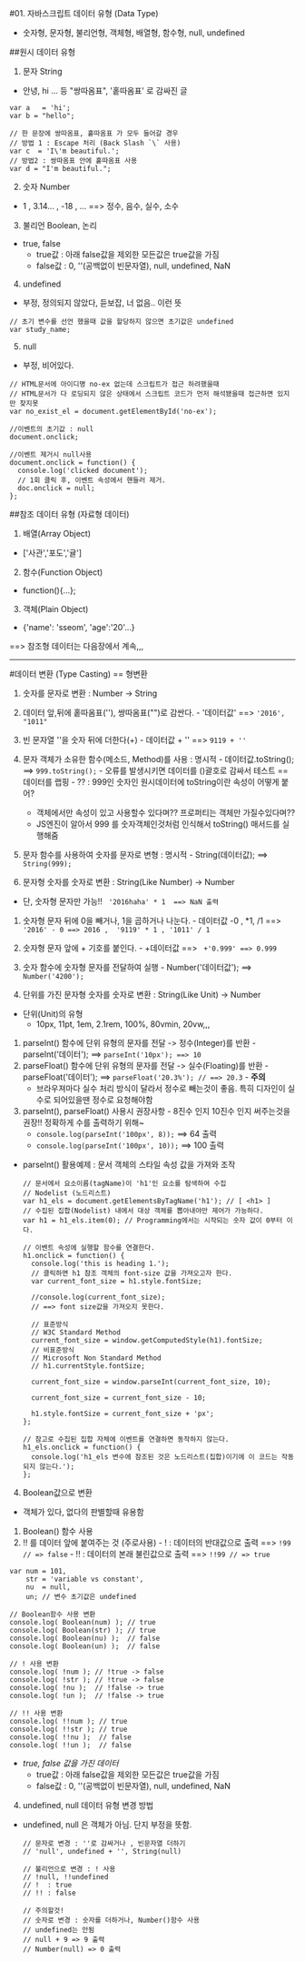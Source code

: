 #01. 자바스크립트 데이터 유형 (Data Type)
- 숫자형, 문자형, 불리언형, 객체형, 배열형, 함수형, null, undefined

##원시 데이터 유형
1. 문자 String
  - 안녕, hi ... 등  "쌍따옴표", '홑따옴표' 로 감싸진 글
  ```
  var a   = 'hi';
  var b = "hello";

  // 한 문장에 쌍따옴표, 홑따옴표 가 모두 들어갈 경우 
  // 방법 1 : Escape 처리 (Back Slash `\` 사용) 
  var c  = 'I\'m beautiful.'; 
  // 방법2 : 쌍따옴표 안에 홑따옴표 사용
  var d = "I'm beautiful.";
  ```

2. 숫자 Number
  - 1 , 3.14... , -18 , ...   ==> 정수, 음수, 실수, 소수

3. 불리언 Boolean, 논리 
  - true, false
    + true값 : 아래 false값을 제외한 모든값은 true값을 가짐
    + false값 : 0, ''(공백없이 빈문자열), null, undefined, NaN

4. undefined 
  - 부정, 정의되지 않았다, 듣보잡, 너 없음.. 이런 뜻
  ```
  // 초기 변수를 선언 했을때 값을 할당하지 않으면 초기값은 undefined
  var study_name;
  ```

5. null
  - 부정, 비어있다.
  ```
  // HTML문서에 아이디명 no-ex 없는데 스크립트가 접근 하려했을때
  // HTML문서가 다 로딩되지 않은 상태에서 스크립트 코드가 먼저 해석됐을때 접근하면 있지만 찾지못
  var no_exist_el = document.getElementById('no-ex');

  //이벤트의 초기값 : null
  document.onclick;

  //이벤트 제거시 null사용
  document.onclick = function() {
    console.log('clicked document');
    // 1회 클릭 후, 이벤트 속성에서 핸들러 제거.
    doc.onclick = null;
  };

  ```


##참조 데이터 유형 (자료형 데이터)
1. 배열(Array Object)
  - ['사관','포도','귤']

2. 함수(Function Object)
  - function(){...};

3. 객체(Plain Object)
  - {'name': 'sseom', 'age':'20'...}

==> 참조형 데이터는 다음장에서 계속,,,

---

#데이터 변환 (Type Casting) == 형변환
1. 숫자를 문자로 변환 : Number -> String
  1. 데이터 앞,뒤에 홑따옴표(''), 쌍따옴표("")로 감싼다.
    - '데이터값' ==> ` '2016', "1011" `
  2. 빈 문자열 ''을 숫자 뒤에 더한다(+)
    - 데이터값 + '' ==>  ` 9119 + '' `
  3. 문자 객체가 소유한 함수(메소드, Method)를 사용 : 명시적
    - 데이터값.toString();  ==>  `999.toString();`
    - 오류를 발생시키면 데이터를 ()괄호로 감싸서 테스트 == 데이터를 랩핑
    - ?? : 999인 숫자인 원시데이터에 toString이란 속성이 어떻게 붙어?
      + 객체에서만 속성이 있고 사용할수 있다며?? 프로퍼티는 객체만 가질수있다며?? 
      + JS엔진이 알아서 999 를 숫자객체인것처럼 인식해서 toString() 매서드를 실행해줌
  4. 문자 함수를 사용하여 숫자를 문자로 변형 : 명시적
    - String(데이터값);  ==>  `String(999);`

2. 문자형 숫자를 숫자로 변환 : String(Like Number) -> Number
  - 단, 숫자형 문자만 가능!! ` '2016haha' * 1  ==> NaN 출력`
  1. 숫자형 문자 뒤에 0을 빼거나, 1을 곱하거나 나눈다.
    - 데이터값 -0 , *1, /1 ==>  `'2016' - 0 ==> 2016 ,  '9119' * 1 , '1011' / 1 `
  2. 숫자형 문자 앞에 + 기호를 붙인다.
    - +데이터값 ==>  `  +'0.999' ==> 0.999 `
  3. 숫자 함수에 숫자형 문자를 전달하여 실행
    - Number('데이터값'); ==>  `Number('4200');`

3. 단위를 가진 문자형 숫자를 숫자로 변환 : String(Like Unit) -> Number
  - 단위(Unit)의 유형
    + 10px, 11pt, 1em, 2.1rem, 100%, 80vmin, 20vw,,,
  1. parseInt() 함수에 단위 유형의 문자를 전달 -> 정수(Integer)를 반환
    - parseInt('데이터'); ==> `parseInt('10px'); ==> 10`
  2. parseFloat() 함수에 단위 유형의 문자를 전달 -> 실수(Floating)를 반환
    - parseFloat('데이터'); ==>  `parseFloat('20.3%'); // ==> 20.3`
    - **주의** 
      + 브라우져마다 실수 처리 방식이 달라서 정수로 빼는것이 좋음. 특히 디자인이 실수로 되어있을땐 정수로 요청해야함
  3. parseInt(), parseFloat() 사용시 권장사항
    - 8진수 인지 10진수 인지 써주는것을 권장!! 정확하게 수를 출력하기 위해~
      + `console.log(parseInt('100px', 8));` ==> 64 출력
      + `console.log(parseInt('100px', 10));` ==> 100 출력
  
  - parseInt() 활용예제 : 문서 객체의 스타일 속성 값을 가져와 조작
    ```
    // 문서에서 요소이름(tagName)이 'h1'인 요소를 탐색하여 수집
    // Nodelist (노드리스트)
    var h1_els = document.getElementsByTagName('h1'); // [ <h1> ]
    // 수집된 집합(Nodelist) 내에서 대상 객체를 뽑아내야만 제어가 가능하다.
    var h1 = h1_els.item(0); // Programming에서는 시작되는 숫자 값이 0부터 이다.
    
    // 이벤트 속성에 실행할 함수를 연결한다.
    h1.onclick = function() {
      console.log('this is heading 1.');
      // 클릭하면 h1 참조 객체의 font-size 값을 가져오고자 한다.
      var current_font_size = h1.style.fontSize;

      //console.log(current_font_size);
      // ==> font size값을 가져오지 못한다.
      
      // 표준방식
      // W3C Standard Method
      current_font_size = window.getComputedStyle(h1).fontSize;
      // 비표준방식
      // Microsoft Non Standard Method 
      // h1.currentStyle.fontSize;

      current_font_size = window.parseInt(current_font_size, 10);

      current_font_size = current_font_size - 10;

      h1.style.fontSize = current_font_size + 'px';
    };

    // 참고로 수집된 집합 자체에 이벤트를 연결하면 동작하지 않는다.
    h1_els.onclick = function() {
      console.log('h1_els 변수에 참조된 것은 노드리스트(집합)이기에 이 코드는 작동되지 않는다.');
    };
    ```

4. Boolean값으로 변환
  - 객체가 있다, 없다의 판별할때 유용함 
  1. Boolean() 함수 사용
  2. !! 를 데이터 앞에 붙여주는 것 (주로사용)
    - !  : 데이터의 반대값으로 출력 ==> `!99 // => false`
    - !! : 데이터의 본래 불린값으로 출력 ==> `!!99 // => true`
  ```
  var num = 101,
      str = 'variable vs constant',
      nu  = null,
      un; // 변수 초기값은 undefined

  // Boolean함수 사용 변환
  console.log( Boolean(num) ); // true
  console.log( Boolean(str) ); // true
  console.log( Boolean(nu) );  // false
  console.log( Boolean(un) );  // false
  
  // ! 사용 변환
  console.log( !num ); // !true -> false
  console.log( !str ); // !true -> false
  console.log( !nu );  // !false -> true
  console.log( !un );  // !false -> true

  // !! 사용 변환
  console.log( !!num ); // true
  console.log( !!str ); // true
  console.log( !!nu );  // false
  console.log( !!un );  // false

  ```

  - *true, false 값을 가진 데이터*
    + true값 : 아래 false값을 제외한 모든값은 true값을 가짐
    + false값 : 0, ''(공백없이 빈문자열), null, undefined, NaN

4. undefined, null 데이터 유형 변경 방법
- undefined, null 은 객체가 아님. 단지 부정을 뜻함.
  ```
  // 문자로 변경 : ''로 감싸거나 , 빈문자열 더하기
  // 'null', undefined + '', String(null)

  // 불리언으로 변경 : ! 사용
  // !null, !!undefined
  // !  : true
  // !! : false

  // 주의할것!
  // 숫자로 변경 : 숫자를 더하거나, Number()함수 사용 
  // undefined는 안됨
  // null + 9 => 9 출력
  // Number(null) => 0 출력
  ```
